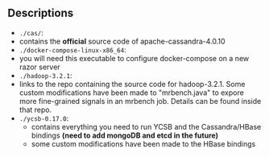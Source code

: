 ## Descriptions

* `./cas/`:
 * contains the **official** source code of apache-cassandra-4.0.10
* `./docker-compose-linux-x86_64`:
 * you will need this executable to configure docker-compose on a new razor server
* `./hadoop-3.2.1`:
 * links to the repo containing the source code for hadoop-3.2.1. Some custom modifications have been made to "mrbench.java" to expore more fine-grained signals in an mrbench job. Details can be found inside that repo.
* `./ycsb-0.17.0`:
  * contains everything you need to run YCSB and the Cassandra/HBase bindings **(need to add mongoDB and etcd in the future)**
  * some custom modifications have been made to the HBase bindings
